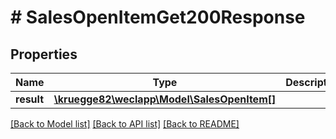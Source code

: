 # # SalesOpenItemGet200Response

## Properties

Name | Type | Description | Notes
------------ | ------------- | ------------- | -------------
**result** | [**\kruegge82\weclapp\Model\SalesOpenItem[]**](SalesOpenItem.md) |  | [optional]

[[Back to Model list]](../../README.md#models) [[Back to API list]](../../README.md#endpoints) [[Back to README]](../../README.md)

